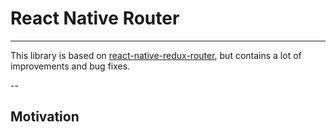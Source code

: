 # React Native Router
---

This library is based on [react-native-redux-router](https://github.com/aksonov/react-native-redux-router),
but contains a lot of improvements and bug fixes.

--

## Motivation
